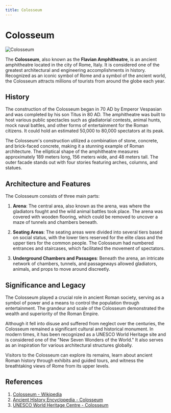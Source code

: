 ```yaml
---
title: Colosseum
---
```

# Colosseum

![Colosseum](https://upload.wikimedia.org/wikipedia/commons/6/65/Rome-Colosseum.jpg)

The **Colosseum**, also known as the **Flavian Amphitheatre**, is an ancient amphitheatre located in the city of Rome, Italy. It is considered one of the greatest architectural and engineering accomplishments in history. Recognized as an iconic symbol of Rome and a symbol of the ancient world, the Colosseum attracts millions of tourists from around the globe each year.

## History

The construction of the Colosseum began in 70 AD by Emperor Vespasian and was completed by his son Titus in 80 AD. The amphitheatre was built to host various public spectacles such as gladiatorial contests, animal hunts, mock naval battles, and other forms of entertainment for the Roman citizens. It could hold an estimated 50,000 to 80,000 spectators at its peak.

The Colosseum's construction utilized a combination of stone, concrete, and brick-faced concrete, making it a stunning example of Roman architecture. The elliptical shape of the amphitheatre measures approximately 189 meters long, 156 meters wide, and 48 meters tall. The outer facade stands out with four stories featuring arches, columns, and statues.

## Architecture and Features

The Colosseum consists of three main parts:

1. **Arena**: The central area, also known as the arena, was where the gladiators fought and the wild animal battles took place. The arena was covered with wooden flooring, which could be removed to uncover a maze of tunnels and chambers beneath.

2. **Seating Areas**: The seating areas were divided into several tiers based on social status, with the lower tiers reserved for the elite class and the upper tiers for the common people. The Colosseum had numbered entrances and staircases, which facilitated the movement of spectators.

3. **Underground Chambers and Passages**: Beneath the arena, an intricate network of chambers, tunnels, and passageways allowed gladiators, animals, and props to move around discreetly.

## Significance and Legacy

The Colosseum played a crucial role in ancient Roman society, serving as a symbol of power and a means to control the population through entertainment. The grandeur and scale of the Colosseum demonstrated the wealth and superiority of the Roman Empire.

Although it fell into disuse and suffered from neglect over the centuries, the Colosseum remained a significant cultural and historical monument. In modern times, it has been recognized as a UNESCO World Heritage site and is considered one of the "New Seven Wonders of the World." It also serves as an inspiration for various architectural structures globally.

Visitors to the Colosseum can explore its remains, learn about ancient Roman history through exhibits and guided tours, and witness the breathtaking views of Rome from its upper levels.

## References

1. [Colosseum - Wikipedia](https://en.wikipedia.org/wiki/Colosseum)
2. [Ancient History Encyclopedia - Colosseum](https://www.ancient.eu/colosseum/)
3. [UNESCO World Heritage Centre - Colosseum](https://whc.unesco.org/en/list/91)